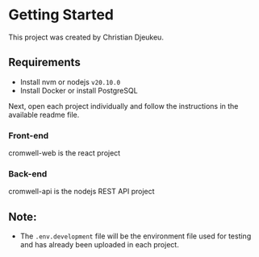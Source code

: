 # Getting Started

This project was created by Christian Djeukeu.

## Requirements

- Install nvm or nodejs `v20.10.0`
- Install Docker or install PostgreSQL

Next, open each project individually and follow the instructions in the available readme file.

### Front-end  
cromwell-web is the react project

### Back-end 
cromwell-api is the nodejs REST API project

## Note: 
- The `.env.development` file will be the environment file used for testing and has already been uploaded in each project.
